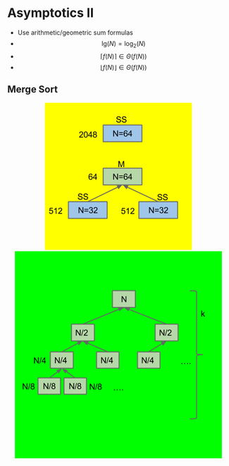 # Asymptotics II
* Use arithmetic/geometric sum formulas
* $$\text{lg}(N) = \log_2(N)$$
* $$\lceil f(N) \rceil \in \Theta(f(N))$$
* $$\lfloor f(N) \rfloor \in \Theta(f(N))$$

## Merge Sort
<p align="center">
    <img src="merge_motivation.png">
    <br>
    <img src="merge.png">
</p>

